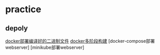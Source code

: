 # practice

## depoly
[docker部署编译好的二进制文件](https://github.com/ares0x/practice/tree/main/depoly/webserver)
[docker多阶段构建]()
[docker-compose部署webserver]
[minikube部署webserver]
